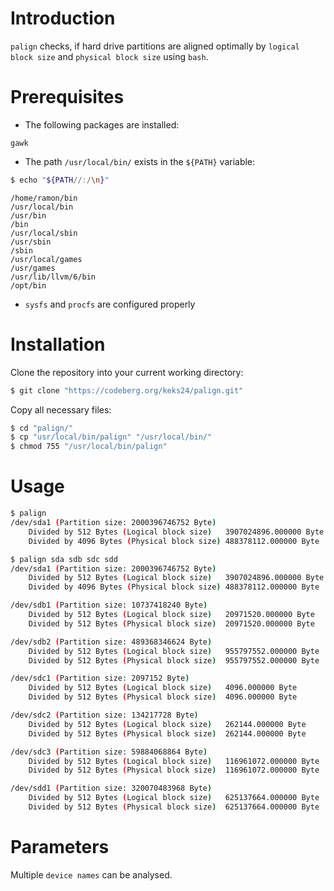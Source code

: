 # Introduction
`palign` checks, if hard drive partitions are aligned optimally by `logical block size` and `physical block size` using `bash`.

# Prerequisites
* The following packages are installed:
```no-highlight
gawk
```

* The path `/usr/local/bin/` exists in the `${PATH}` variable:
```bash
$ echo "${PATH//:/\n}"
```
```
/home/ramon/bin
/usr/local/bin
/usr/bin
/bin
/usr/local/sbin
/usr/sbin
/sbin
/usr/local/games
/usr/games
/usr/lib/llvm/6/bin
/opt/bin
```

* `sysfs` and `procfs` are configured properly

# Installation
Clone the repository into your current working directory:
```bash
$ git clone "https://codeberg.org/keks24/palign.git"
```

Copy all necessary files:
```bash
$ cd "palign/"
$ cp "usr/local/bin/palign" "/usr/local/bin/"
$ chmod 755 "/usr/local/bin/palign"
```

# Usage
```bash
$ palign
/dev/sda1 (Partition size: 2000396746752 Byte)
    Divided by 512 Bytes (Logical block size)   3907024896.000000 Byte  Partition alignment optimal.
    Divided by 4096 Bytes (Physical block size) 488378112.000000 Byte   Partition alignment optimal.
```
```bash
$ palign sda sdb sdc sdd
/dev/sda1 (Partition size: 2000396746752 Byte)
    Divided by 512 Bytes (Logical block size)   3907024896.000000 Byte  Partition alignment optimal.
    Divided by 4096 Bytes (Physical block size) 488378112.000000 Byte   Partition alignment optimal.

/dev/sdb1 (Partition size: 10737418240 Byte)
    Divided by 512 Bytes (Logical block size)   20971520.000000 Byte    Partition alignment optimal.
    Divided by 512 Bytes (Physical block size)  20971520.000000 Byte    Partition alignment optimal.

/dev/sdb2 (Partition size: 489368346624 Byte)
    Divided by 512 Bytes (Logical block size)   955797552.000000 Byte   Partition alignment optimal.
    Divided by 512 Bytes (Physical block size)  955797552.000000 Byte   Partition alignment optimal.

/dev/sdc1 (Partition size: 2097152 Byte)
    Divided by 512 Bytes (Logical block size)   4096.000000 Byte        Partition alignment optimal.
    Divided by 512 Bytes (Physical block size)  4096.000000 Byte        Partition alignment optimal.

/dev/sdc2 (Partition size: 134217728 Byte)
    Divided by 512 Bytes (Logical block size)   262144.000000 Byte      Partition alignment optimal.
    Divided by 512 Bytes (Physical block size)  262144.000000 Byte      Partition alignment optimal.

/dev/sdc3 (Partition size: 59884068864 Byte)
    Divided by 512 Bytes (Logical block size)   116961072.000000 Byte   Partition alignment optimal.
    Divided by 512 Bytes (Physical block size)  116961072.000000 Byte   Partition alignment optimal.

/dev/sdd1 (Partition size: 320070483968 Byte)
    Divided by 512 Bytes (Logical block size)   625137664.000000 Byte   Partition alignment optimal.
    Divided by 512 Bytes (Physical block size)  625137664.000000 Byte   Partition alignment optimal.
```

# Parameters
Multiple `device names` can be analysed.

